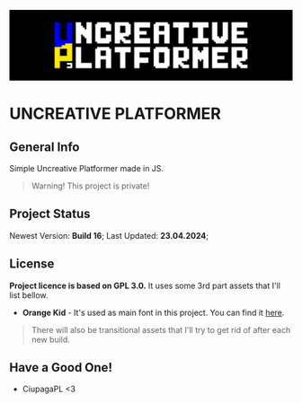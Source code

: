 ![Logo](https://github.com/CiupagaPL/Uncreative_Platformer/blob/main/Sprites/Title_Background.png)
# UNCREATIVE PLATFORMER

## General Info
Simple Uncreative Platformer made in JS.
> Warning! This project is private!

## Project Status
Newest Version: **Build 16**;
Last Updated: **23.04.2024**;

## License
**Project licence is based on GPL 3.0.** It uses some 3rd part assets that I'll list bellow.
- **Orange Kid** - It's used as main font in this project. You can find it [here](https://www.1001fonts.com/orange-kid-font.html).

> There will also be transitional assets that I'll try to get rid of after each new build.

## Have a Good One!
- CiupagaPL <3

